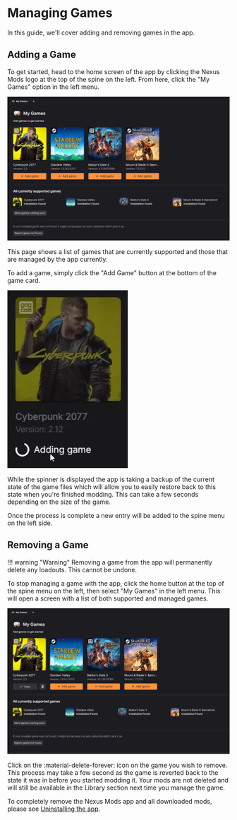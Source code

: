 # Managing Games

In this guide, we'll cover adding and removing games in the app. 

## Adding a Game
To get started, head to the home screen of the app by clicking the Nexus Mods logo at the top of the spine on the left. From here, click the "My Games" option in the left menu. 

![The My Games screen with Stardew Valley, Cyberpunk 2077, Baldur's Gate 3 and Bannerlord unmanaged.](../images/0.7.2/AddGame.webp)

This page shows a list of games that are currently supported and those that are managed by the app currently. 

To add a game, simply click the "Add Game" button at the bottom of the game card.

![The My Games screen with Cyberpunk 2077 in the process of being added.](../images/0.6.0/AddingGameCyberpunk.webp)

While the spinner is displayed the app is taking a backup of the current state of the game files which will allow you to easily restore back to this state when you're finished modding. This can take a few seconds depending on the size of the game. 

Once the process is complete a new entry will be added to the spine menu on the left side. 

## Removing a Game
!!! warning "Warning"
    Removing a game from the app will permanently delete any loadouts. This cannot be undone.

To stop managing a game with the app, click the home button at the top of the spine menu on the left, then select "My Games" in the left menu. This will open a screen with a list of both supported and managed games.

![The My Games screen with Stardew Valley and Cyberpunk 2077 managed.](../images/0.7.2/GameAdded.webp)

Click on the :material-delete-forever: icon on the game you wish to remove. This process may take a few second as the game is reverted back to the state it was in before you started modding it. Your mods are not deleted and will still be available in the Library section next time you manage the game. 

To completely remove the Nexus Mods app and all downloaded mods, please see [Uninstalling the app](../Uninstall.md).
